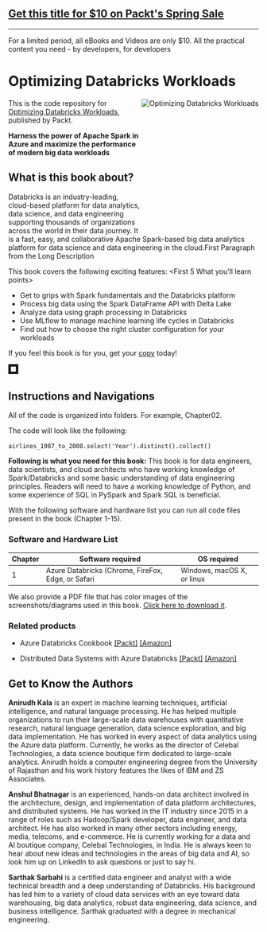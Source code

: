 ## [Get this title for $10 on Packt's Spring Sale](https://www.packt.com/B17782?utm_source=github&utm_medium=packt-github-repo&utm_campaign=spring_10_dollar_2022)
-----
For a limited period, all eBooks and Videos are only $10. All the practical content you need \- by developers, for developers

# Optimizing Databricks Workloads

<a href="https://www.packtpub.com/product/optimizing-databricks-workloads/9781801819077"><img src="https://static.packt-cdn.com/products/9781801819077/cover/smaller" alt="Optimizing Databricks Workloads" height="256px" align="right"></a>

This is the code repository for [Optimizing Databricks Workloads](https://www.packtpub.com/product/optimizing-databricks-workloads/9781801819077), published by Packt.

**Harness the power of Apache Spark in Azure and maximize the performance of modern big data workloads**

## What is this book about?

Databricks is an industry-leading, cloud-based platform for data analytics, data science, and data engineering supporting thousands of organizations across the world in their data journey. It is a fast, easy, and collaborative Apache Spark-based big data analytics platform for data science and data engineering in the cloud.First Paragraph from the Long Description

This book covers the following exciting features: <First 5 What you'll learn points>
* Get to grips with Spark fundamentals and the Databricks platform
* Process big data using the Spark DataFrame API with Delta Lake
* Analyze data using graph processing in Databricks
* Use MLflow to manage machine learning life cycles in Databricks
* Find out how to choose the right cluster configuration for your workloads

If you feel this book is for you, get your [copy](https://www.amazon.com/dp/1801819076) today!

<a href="https://www.packtpub.com/?utm_source=github&utm_medium=banner&utm_campaign=GitHubBanner"><img src="https://raw.githubusercontent.com/PacktPublishing/GitHub/master/GitHub.png" 
alt="https://www.packtpub.com/" border="5" /></a>


## Instructions and Navigations
All of the code is organized into folders. For example, Chapter02.

The code will look like the following:
```
airlines_1987_to_2008.select('Year').distinct().collect()
```

**Following is what you need for this book:**
This book is for data engineers, data scientists, and cloud architects who have working knowledge of Spark/Databricks and some basic understanding of data engineering principles. Readers will need to have a working knowledge of Python, and some experience of SQL in PySpark and Spark SQL is beneficial.

With the following software and hardware list you can run all code files present in the book (Chapter 1-15).

### Software and Hardware List

| Chapter  | Software required                   | OS required                        |
| -------- | ------------------------------------| -----------------------------------|
| 1        | Azure Databricks (Chrome, FireFox, Edge, or Safari                     | Windows, macOS X, or linux |


We also provide a PDF file that has color images of the screenshots/diagrams used in this book. [Click here to download it](https://static.packt-cdn.com/downloads/9781801819077_ColorImages.pdf).


### Related products <Other books you may enjoy>
* Azure Databricks Cookbook [[Packt]](https://www.packtpub.com/product/azure-databricks-cookbook/9781789809718) [[Amazon]](https://www.amazon.com/dp/1789809711)

* Distributed Data Systems with Azure Databricks [[Packt]](https://www.packtpub.com/product/distributed-data-systems-with-azure-databricks/9781838647216) [[Amazon]](https://www.amazon.com/dp/183864721X)

## Get to Know the Authors
**Anirudh Kala**
is an expert in machine learning techniques, artificial intelligence, and natural language processing. He has helped multiple organizations to run their large-scale data warehouses with quantitative research, natural language generation, data science exploration, and big data implementation. He has worked in every aspect of data analytics using the Azure data platform. Currently, he works as the director of Celebal Technologies, a data science boutique firm dedicated to large-scale analytics. Anirudh holds a computer engineering degree from the University of Rajasthan and his work history features the likes of IBM and ZS Associates.

**Anshul Bhatnagar**
is an experienced, hands-on data architect involved in the architecture, design, and implementation of data platform architectures, and distributed systems. He has worked in the IT industry since 2015 in a range of roles such as Hadoop/Spark developer, data engineer, and data architect. He has also worked in many other sectors including energy, media, telecoms, and e-commerce. He is currently working for a data and AI boutique company, Celebal Technologies, in India. He is always keen to hear about new ideas and technologies in the areas of big data and AI, so look him up on LinkedIn to ask questions or just to say hi.

**Sarthak Sarbahi**
is a certified data engineer and analyst with a wide technical breadth and a deep understanding of Databricks. His background has led him to a variety of cloud data services with an eye toward data warehousing, big data analytics, robust data engineering, data science, and business intelligence. Sarthak graduated with a degree in mechanical engineering.	


